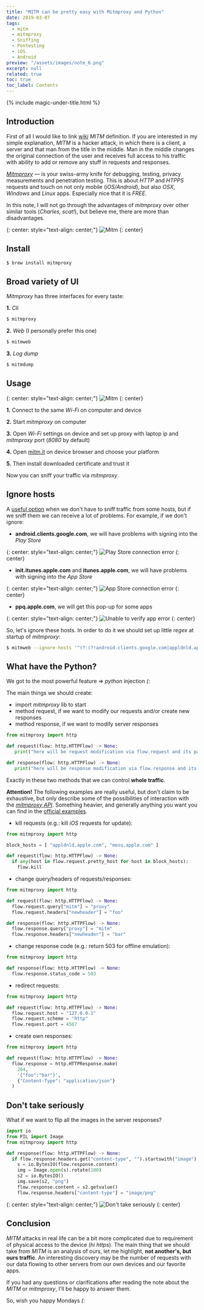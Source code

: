 ```yaml
---
title: "MITM can be pretty easy with Mitmproxy and Python"
date: 2019-03-07
tags:
  - mitm
  - mitmproxy
  - Sniffing
  - Pentesting
  - iOS
  - Android
preview: "/assets/images/note_6.png"
excerpt: null
related: true
toc: true
toc_label: Contents
---
```


{% include magic-under-title.html %}

## Introduction

First of all I would like to link [wiki](https://en.wikipedia.org/wiki/Man-in-the-middle_attack) *MITM* definition. If you are interested in my simple explanation, *MITM* is a hacker attack, in which there is a client, a server and that man from the title in the middle. Man in the middle changes the original connection of the user and receives full access to his traffic with ability to add or remove any stuff in requests and responses.

*[Mitmproxy](https://mitmproxy.org/)* — is your swiss-army knife for debugging, testing, privacy measurements and penetration testing. This is about *HTTP* and *HTPPS* requests and touch on not only mobile (*iOS/Android*), but also *OSX*, *Windows* and *Linux* apps. Especially nice that it is *FREE*.

In this note, I will not go through the advantages of *mitmproxy* over other similar tools (*Charles, scat!*), but believe me, there are more than disadvantages.

{: center: style="text-align: center;"}
![Mitm](/assets/images/note_6_1.png)
{: center}

## Install

```bash
$ brew install mitmproxy
```

## Broad variety of UI

*Mitmproxy* has three interfaces for every taste:

**1.** *Cli*

```bash
$ mitmproxy
```

**2.** *Web* (I personally prefer this one)

```bash
$ mitmweb
```

**3.** *Log dump*

```bash
$ mitmdump
```

## Usage

{: center: style="text-align: center;"}
![Mitm](/assets/images/note_6_2.png)
{: center}

**1.** Connect to the same *Wi-Fi* on computer and device

**2.** Start *mitmproxy* on computer

**3.** Open *Wi-Fi* settings on device and set up proxy with laptop ip and *mitmproxy* port (*8080* by default)

**4.** Open [mitm.it](http://mitm.it/) on device browser and choose your platform

**5.** Then install downloaded certificate and trust it

Now you can sniff your traffic via *mitmproxy*.

## Ignore hosts

A [useful option](https://docs.mitmproxy.org/stable/howto-ignoredomains/) when we don't have to sniff traffic from some hosts, but if we sniff them we can receive a lot of problems. For example, if we don't ignore:

- **android.clients.google.com**, we will have problems with signing into the *Play Store*

{: center: style="text-align: center;"}
![Play Store connection error](/assets/images/note_6_3.png)
{: center}

- **init.itunes.apple.com** and **itunes.apple.com**, we will have problems with signing into the *App Store*

{: center: style="text-align: center;"}
![App Store connection error](/assets/images/note_6_4.png)
{: center}

- **ppq.apple.com**, we will get this pop-up for some apps

{: center: style="text-align: center;"}
![Unable to verify app error](/assets/images/note_6_5.png)
{: center}

So, let's ignore these hosts. In order to do it we should set up little *regex* at startup of *mitmproxy*:

```bash
$ mitmweb --ignore-hosts '^(?:(?!android.clients.google.com|appldnld.apple.com|mesu.apple.com|ppq.apple.com).)*$'
```

## What have the Python?

We got to the most powerful feature => *python* injection *(:*

The main things we should create:
- import *mitmproxy* lib to start
- method request, if we want to modify our requests and/or create new responses
- method response, if we want to modify server responses

```python
from mitmproxy import http

def request(flow: http.HTTPFlow) -> None:
   print("here will be request modification via flow.request and its params")

def response(flow: http.HTTPFlow) -> None:
   print("here will be response modification via flow.response and its params")
```

Exactly in these two methods that we can control **whole traffic**.

**Attention!** The following examples are really useful, but don't claim to be exhaustive, but only describe some of the possibilities of interaction with the [*mitmproxy API*](https://mitmproxy.readthedocs.io/en/v2.0.2/scripting/api.html). Something heavier, and generally anything you want you can find in the [official examples](https://github.com/mitmproxy/mitmproxy/tree/master/examples).

- kill requests (e.g.: kill *iOS* requests for update):

```python
from mitmproxy import http

block_hosts = [ "appldnld.apple.com", "mesu.apple.com" ]

def request(flow: http.HTTPFlow) -> None:
  if any(host in flow.request.pretty_host for host in block_hosts):
    flow.kill
```

- change query/headers of requests/responses:

```python
from mitmproxy import http

def request(flow: http.HTTPFlow) -> None:
  flow.request.query["mitm"] = "proxy"
  flow.request.headers["newheader"] = "foo"

def response(flow: http.HTTPFlow) -> None:
  flow.response.query["proxy"] = "mitm"
  flow.response.headers["newheader"] = "bar"
```

- change response code (e.g.: return 503 for offline emulation):

```python
from mitmproxy import http

def response(flow: http.HTTPFlow) -> None:
  flow.response.status_code = 503
```

- redirect requests:

```python
from mitmproxy import http

def request(flow: http.HTTPFlow) -> None:
  flow.request.host = "127.0.0.1"
  flow.request.scheme = "http"
  flow.request.port = 4567
```

- create own responses:

```python
from mitmproxy import http

def request(flow: http.HTTPFlow) -> None:
  flow.response = http.HTTPResponse.make(
    204,
    '{"foo":"bar"}',
    {"Content-Type": "application/json"}
  )
```

## Don't take seriously

What if we want to flip all the images in the server responses?

```python
import io
from PIL import Image
from mitmproxy import http

def response(flow: http.HTTPFlow) -> None:
  if flow.response.headers.get("content-type", "").startswith("image"):
    s = io.BytesIO(flow.response.content)
    img = Image.open(s).rotate(180)
    s2 = io.BytesIO()
    img.save(s2, "png")
    flow.response.content = s2.getvalue()
    flow.response.headers["content-type"] = "image/png"
```

{: center: style="text-align: center;"}
![Don't take seriously](/assets/images/note_6_6.gif)
{: center}

## Conclusion

*MITM* attacks in real life can be a bit more complicated due to requirement of physical access to the device (*hi https*). The main thing that we should take from *MITM* is an analysis of ours, let me highlight, **not another's, but ours traffic**. An interesting discovery may be the number of requests with our data flowing to other servers from our own devices and our favorite apps.

If you had any questions or clarifications after reading the note about the *MITM* or *mitmproxy*, I'll be happy to answer them.

So, wish you happy Mondays *(:*